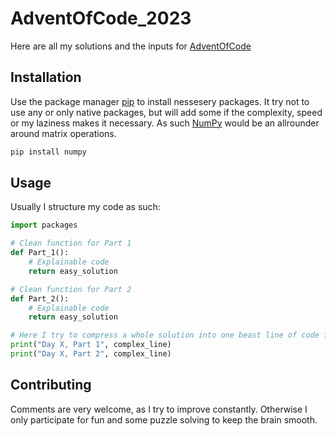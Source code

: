 # AdventOfCode_2023

Here are all my solutions and the inputs for [AdventOfCode](https://adventofcode.com)

## Installation

Use the package manager [pip](https://pip.pypa.io/en/stable/) to install nessesery packages. It try not to use any or only native packages, but will add some if the complexity, speed or my laziness makes it necessary.
As such [NumPy](https://pypi.org/project/numpy/) would be an allrounder around matrix operations.

```bash
pip install numpy
```

## Usage

Usually I structure my code as such:

```python
import packages

# Clean function for Part 1
def Part_1():
    # Explainable code
    return easy_solution

# Clean function for Part 2
def Part_2():
    # Explainable code
    return easy_solution

# Here I try to compress a whole solution into one beast line of code for each part
print("Day X, Part 1", complex_line)
print("Day X, Part 2", complex_line)
```

## Contributing

Comments are very welcome, as I try to improve constantly. Otherwise I only participate for fun and some puzzle solving to keep the brain smooth.
